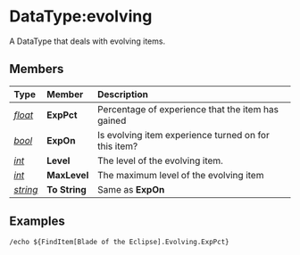# DataType:evolving

A DataType that deals with evolving items.

## Members

| **Type** | **Member** | **Description** |
| :--- | :--- | :--- |
| [_float_](datatype-float.md) | **ExpPct** | Percentage of experience that the item has gained |
| [_bool_](datatype-bool.md) | **ExpOn** | Is evolving item experience turned on for this item? |
| [_int_](datatype-int.md) | **Level** | The level of the evolving item. |
| [_int_](datatype-int.md) | **MaxLevel** | The maximum level of the evolving item |
| [_string_](datatype-string.md) | **To String** | Same as **ExpOn** |

## Examples

`/echo ${FindItem[Blade of the Eclipse].Evolving.ExpPct}`

